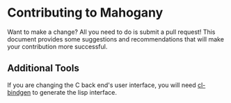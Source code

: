 # Contributing to Mahogany

Want to make a change? All you need to do is submit a pull request!
This document provides some suggestions and recommendations that will
make your contribution more successful.

## Additional Tools

If you are changing the C back end's user interface, you will need
[cl-bindgen](https://github.com/sdilts/cl-bindgen) to generate the
lisp interface.
